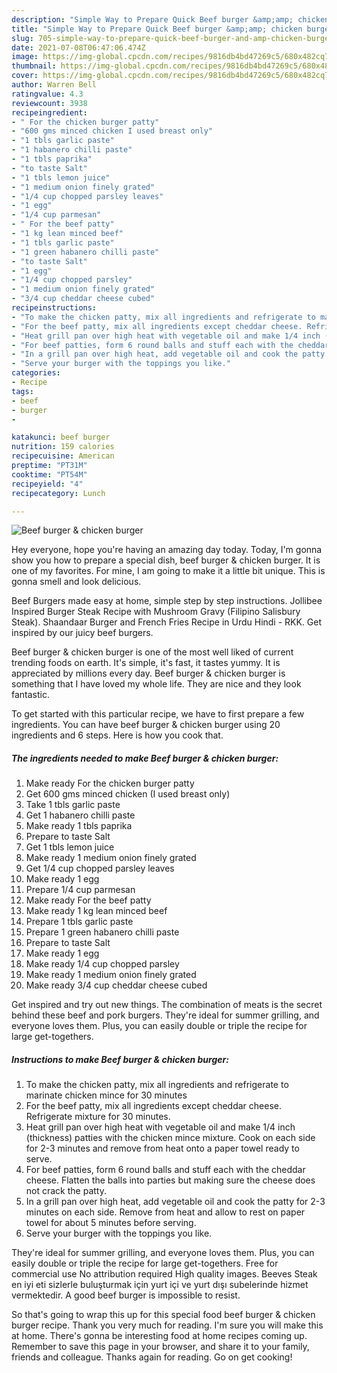 ```yaml
---
description: "Simple Way to Prepare Quick Beef burger &amp;amp; chicken burger"
title: "Simple Way to Prepare Quick Beef burger &amp;amp; chicken burger"
slug: 705-simple-way-to-prepare-quick-beef-burger-and-amp-chicken-burger
date: 2021-07-08T06:47:06.474Z
image: https://img-global.cpcdn.com/recipes/9816db4bd47269c5/680x482cq70/beef-burger-chicken-burger-recipe-main-photo.jpg
thumbnail: https://img-global.cpcdn.com/recipes/9816db4bd47269c5/680x482cq70/beef-burger-chicken-burger-recipe-main-photo.jpg
cover: https://img-global.cpcdn.com/recipes/9816db4bd47269c5/680x482cq70/beef-burger-chicken-burger-recipe-main-photo.jpg
author: Warren Bell
ratingvalue: 4.3
reviewcount: 3938
recipeingredient:
- " For the chicken burger patty"
- "600 gms minced chicken I used breast only"
- "1 tbls garlic paste"
- "1 habanero chilli paste"
- "1 tbls paprika"
- "to taste Salt"
- "1 tbls lemon juice"
- "1 medium onion finely grated"
- "1/4 cup chopped parsley leaves"
- "1 egg"
- "1/4 cup parmesan"
- " For the beef patty"
- "1 kg lean minced beef"
- "1 tbls garlic paste"
- "1 green habanero chilli paste"
- "to taste Salt"
- "1 egg"
- "1/4 cup chopped parsley"
- "1 medium onion finely grated"
- "3/4 cup cheddar cheese cubed"
recipeinstructions:
- "To make the chicken patty, mix all ingredients and refrigerate to marinate chicken mince for 30 minutes"
- "For the beef patty, mix all ingredients except cheddar cheese. Refrigerate mixture for 30 minutes."
- "Heat grill pan over high heat with vegetable oil and make 1/4 inch (thickness) patties with the chicken mince mixture. Cook on each side for 2-3 minutes and remove from heat onto a paper towel ready to serve."
- "For beef patties, form 6 round balls and stuff each with the cheddar cheese. Flatten the balls into parties but making sure the cheese does not crack the patty."
- "In a grill pan over high heat, add vegetable oil and cook the patty for 2-3 minutes on each side. Remove from heat and allow to rest on paper towel for about 5 minutes before serving."
- "Serve your burger with the toppings you like."
categories:
- Recipe
tags:
- beef
- burger
- 

katakunci: beef burger  
nutrition: 159 calories
recipecuisine: American
preptime: "PT31M"
cooktime: "PT54M"
recipeyield: "4"
recipecategory: Lunch

---
```



![Beef burger &amp; chicken burger](https://img-global.cpcdn.com/recipes/9816db4bd47269c5/680x482cq70/beef-burger-chicken-burger-recipe-main-photo.jpg)

Hey everyone, hope you're having an amazing day today. Today, I'm gonna show you how to prepare a special dish, beef burger &amp; chicken burger. It is one of my favorites. For mine, I am going to make it a little bit unique. This is gonna smell and look delicious.

Beef Burgers made easy at home, simple step by step instructions. Jollibee Inspired Burger Steak Recipe with Mushroom Gravy (Filipino Salisbury Steak). Shaandaar Burger and French Fries Recipe in Urdu Hindi - RKK. Get inspired by our juicy beef burgers.

Beef burger &amp; chicken burger is one of the most well liked of current trending foods on earth. It's simple, it's fast, it tastes yummy. It is appreciated by millions every day. Beef burger &amp; chicken burger is something that I have loved my whole life. They are nice and they look fantastic.


To get started with this particular recipe, we have to first prepare a few ingredients. You can have beef burger &amp; chicken burger using 20 ingredients and 6 steps. Here is how you cook that.

<!--inarticleads1-->

##### The ingredients needed to make Beef burger &amp; chicken burger:

1. Make ready  For the chicken burger patty
1. Get 600 gms minced chicken (I used breast only)
1. Take 1 tbls garlic paste
1. Get 1 habanero chilli paste
1. Make ready 1 tbls paprika
1. Prepare to taste Salt
1. Get 1 tbls lemon juice
1. Make ready 1 medium onion finely grated
1. Get 1/4 cup chopped parsley leaves
1. Make ready 1 egg
1. Prepare 1/4 cup parmesan
1. Make ready  For the beef patty
1. Make ready 1 kg lean minced beef
1. Prepare 1 tbls garlic paste
1. Prepare 1 green habanero chilli paste
1. Prepare to taste Salt
1. Make ready 1 egg
1. Make ready 1/4 cup chopped parsley
1. Make ready 1 medium onion finely grated
1. Make ready 3/4 cup cheddar cheese cubed


Get inspired and try out new things. The combination of meats is the secret behind these beef and pork burgers. They&#39;re ideal for summer grilling, and everyone loves them. Plus, you can easily double or triple the recipe for large get-togethers. 

<!--inarticleads2-->

##### Instructions to make Beef burger &amp; chicken burger:

1. To make the chicken patty, mix all ingredients and refrigerate to marinate chicken mince for 30 minutes
1. For the beef patty, mix all ingredients except cheddar cheese. Refrigerate mixture for 30 minutes.
1. Heat grill pan over high heat with vegetable oil and make 1/4 inch (thickness) patties with the chicken mince mixture. Cook on each side for 2-3 minutes and remove from heat onto a paper towel ready to serve.
1. For beef patties, form 6 round balls and stuff each with the cheddar cheese. Flatten the balls into parties but making sure the cheese does not crack the patty.
1. In a grill pan over high heat, add vegetable oil and cook the patty for 2-3 minutes on each side. Remove from heat and allow to rest on paper towel for about 5 minutes before serving.
1. Serve your burger with the toppings you like.


They&#39;re ideal for summer grilling, and everyone loves them. Plus, you can easily double or triple the recipe for large get-togethers. Free for commercial use No attribution required High quality images. Beeves Steak en iyi eti sizlerle buluşturmak için yurt içi ve yurt dışı subelerinde hizmet vermektedir. A good beef burger is impossible to resist. 

So that's going to wrap this up for this special food beef burger &amp; chicken burger recipe. Thank you very much for reading. I'm sure you will make this at home. There's gonna be interesting food at home recipes coming up. Remember to save this page in your browser, and share it to your family, friends and colleague. Thanks again for reading. Go on get cooking!
